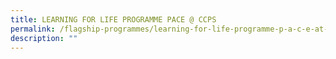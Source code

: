 ```yaml
---
title: LEARNING FOR LIFE PROGRAMME PACE @ CCPS
permalink: /flagship-programmes/learning-for-life-programme-p-a-c-e-at-ccps
description: ""
---
```

